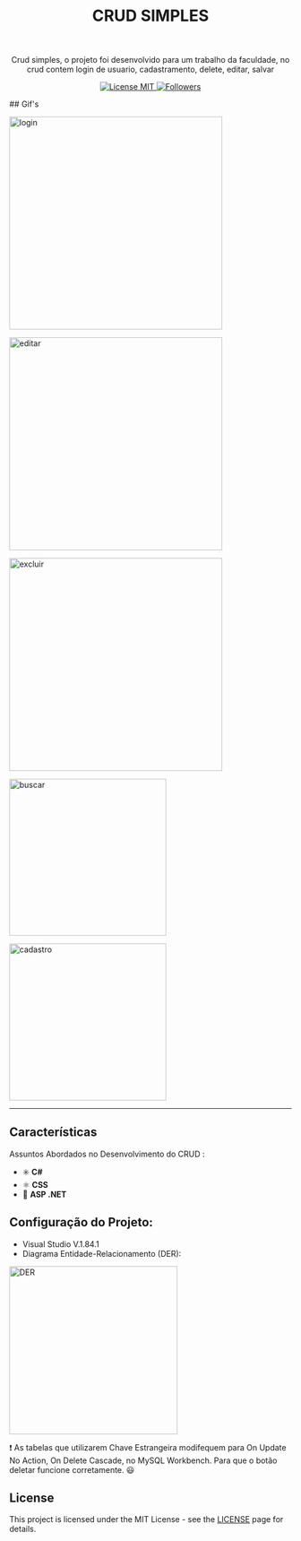 <h1 align="center">
<br>
  CRUD SIMPLES
<br>
<br>
</h1>

<p align="center">Crud simples, o projeto foi desenvolvido para um trabalho da faculdade, no crud contem login de usuario, cadastramento, delete, editar, salvar</p>

<p align="center">
  <a href="https://opensource.org/licenses/MIT">
    <img src="https://img.shields.io/badge/License-MIT-blue.svg" alt="License MIT">   
    <img src="https://img.shields.io/github/followers/andrecomegno.svg" alt="Followers">                                                                                      
  </a>
</p>
## Gif's
<div>
  <p><img src="https://user-images.githubusercontent.com/55299009/100528604-8ed78100-31bd-11eb-8570-6fbc48ddfcc9.png" alt="login" height="380"></p> 
  <p><img src="https://user-images.githubusercontent.com/55299009/100528418-75cdd080-31bb-11eb-869e-7dff037e24b5.gif" alt="editar" height="380"></p> 
  <p><img src="https://user-images.githubusercontent.com/55299009/100528489-2c31b580-31bc-11eb-8e12-62f112ce2656.gif" alt="excluir" height="380"></p> 
  <p><img src="https://user-images.githubusercontent.com/55299009/100528476-060c1580-31bc-11eb-81b6-53e9546d3368.gif" alt="buscar" height="280"></p> 
  <p><img src="https://user-images.githubusercontent.com/55299009/102121347-a00dc800-3e22-11eb-95ea-61b0d03bdcd8.jpg" alt="cadastro" height="280"></p> 
</div>

<hr />

## Características
[//]: # 
Assuntos Abordados no Desenvolvimento do CRUD :

- :eight_spoked_asterisk: **C#**
- ⚛️ **CSS**
- :diamond_shape_with_a_dot_inside: **ASP .NET**

## Configuração do Projeto:

- Visual Studio V.1.84.1
- Diagrama Entidade-Relacionamento (DER):
 <img src="https://drive.google.com/file/d/1VMRdFfIKy4rs-rDnbFpzGab3BiGxoLgy/view?usp=sharing" alt="DER" height="300">
 
 :exclamation: As tabelas que utilizarem Chave Estrangeira 
 modifequem para On Update No Action, On Delete Cascade, no MySQL Workbench.
 Para que o botão deletar funcione corretamente. :smiley:

## License

This project is licensed under the MIT License - see the [LICENSE](https://opensource.org/licenses/MIT) page for details.
